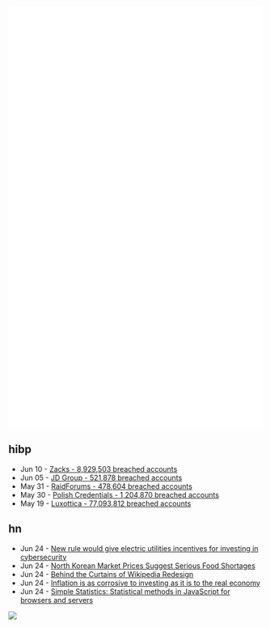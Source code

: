 ![Metrics](https://raw.githubusercontent.com/phixion/phixion/master/metrics.svg)

## hibp

<!--
for https://github.com/phixion/phixion/blob/main/.github/workflows/feeds.yml
-->
<!--START_SECTION:haveibeenpwnd-->
- Jun 10 - [Zacks - 8,929,503 breached accounts](https://haveibeenpwned.com/PwnedWebsites#Zacks)
- Jun 05 - [JD Group - 521,878 breached accounts](https://haveibeenpwned.com/PwnedWebsites#JDGroup)
- May 31 - [RaidForums - 478,604 breached accounts](https://haveibeenpwned.com/PwnedWebsites#RaidForums)
- May 30 - [Polish Credentials - 1,204,870 breached accounts](https://haveibeenpwned.com/PwnedWebsites#PolishCredentials)
- May 19 - [Luxottica - 77,093,812 breached accounts](https://haveibeenpwned.com/PwnedWebsites#Luxottica)
<!--END_SECTION:haveibeenpwnd-->

## hn

<!--
for https://github.com/phixion/phixion/blob/main/.github/workflows/feeds.yml
-->
<!--START_SECTION:hn-->
- Jun 24 - [New rule would give electric utilities incentives for investing in cybersecurity](https://www.federalregister.gov/documents/2023/05/03/2023-08929/incentives-for-advanced-cybersecurity-investment)
- Jun 24 - [North Korean Market Prices Suggest Serious Food Shortages](https://www.38north.org/2023/06/north-korean-market-prices-suggest-serious-food-shortages/)
- Jun 24 - [Behind the Curtains of Wikipedia Redesign](https://www.smashingmagazine.com/2023/06/behind-curtains-wikipedia-redesign/)
- Jun 24 - [Inflation is as corrosive to investing as it is to the real economy](https://www.economist.com/briefing/2023/06/21/inflation-is-as-corrosive-to-investing-as-it-is-to-the-real-economy)
- Jun 24 - [Simple Statistics: Statistical methods in JavaScript for browsers and servers](https://simple-statistics.github.io/)
<!--END_SECTION:hn-->

<!--
for https://yhype.me
-->
![](https://hit.yhype.me/github/profile?user_id=13013670)
